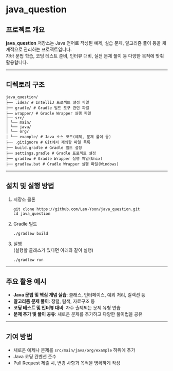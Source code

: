 # java_question

## 프로젝트 개요   

**java_question** 저장소는 Java 언어로 작성된 예제, 실습 문제, 알고리즘 풀이 등을 체계적으로 관리하는 프로젝트입니다.  
자바 문법 학습, 코딩 테스트 준비, 인터뷰 대비, 실전 문제 풀이 등 다양한 목적에 맞춰 활용합니다.

---

## 디렉토리 구조
```
java_question/
├── .idea/ # IntelliJ 프로젝트 설정 파일
├── gradle/ # Gradle 빌드 도구 관련 파일
├── wrapper/ # Gradle Wrapper 실행 파일
├── src/
│ └── main/
│ └── java/
│ └── org/
│ └── example/ # Java 소스 코드(예제, 문제 풀이 등)
├── .gitignore # Git에서 제외할 파일 목록
├── build.gradle # Gradle 빌드 설정
├── settings.gradle # Gradle 프로젝트 설정
├── gradlew # Gradle Wrapper 실행 파일(Unix)
├── gradlew.bat # Gradle Wrapper 실행 파일(Windows)
```


---

## 설치 및 실행 방법

1. 저장소 클론

    ```
    git clone https://github.com/Len-Yoon/java_question.git
    cd java_question
    ```

2. Gradle 빌드

    ```
    ./gradlew build
    ```

3. 실행  
   (실행할 클래스가 있다면 아래와 같이 실행)

    ```
    ./gradlew run
    ```

---

## 주요 활용 예시

- **Java 문법 및 핵심 개념 실습**: 클래스, 인터페이스, 예외 처리, 컬렉션 등
- **알고리즘 문제 풀이**: 정렬, 탐색, 자료구조 등
- **코딩 테스트 및 인터뷰 대비**: 자주 출제되는 문제 유형 연습
- **문제 추가 및 풀이 공유**: 새로운 문제를 추가하고 다양한 풀이법을 공유

---

## 기여 방법

- 새로운 예제나 문제를 `src/main/java/org/example` 하위에 추가
- Java 코딩 컨벤션 준수
- Pull Request 제출 시, 변경 사항과 목적을 명확하게 작성


